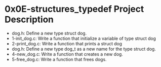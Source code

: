 # 0x0E-structures_typedef Project Description
* dog.h: Define a new type struct dog.
* 1-init_dog.c: Write a function that initialize a variable of type struct dog
* 2-print_dog.c: Write a function that prints a struct dog
* dog.h: Define a new type dog_t as a new name for the type struct dog.
* 4-new_dog.c: Write a function that creates a new dog.
* 5-free_dog.c: Write a function that frees dogs.
